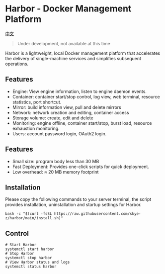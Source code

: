 # Harbor - Docker Management Platform

[中文](README.md)

> Under development, not available at this time

Harbor is a lightweight, local Docker management platform that accelerates the delivery of single-machine services and simplifies subsequent operations.

## Features

* Engine: View engine information, listen to engine daemon events.
* Container: container start/stop control, log view, web terminal, resource statistics, port shortcut.
* Mirror: build information view, pull and delete mirrors
* Network: network creation and editing, container access
* Storage volume: create, edit and delete
* Monitoring: engine offline, container start/stop, burst load, resource exhaustion monitoring.
* Users: account password login, OAuth2 login.

## Features

* Small size: program body less than 30 MB
* Fast Deployment: Provides one-click scripts for quick deployment.
* Low overhead: ≈ 20 MB memory footprint

## Installation

Please copy the following commands to your server terminal, the script provides installation, uninstallation and startup settings for Harbor.

```shell
bash -c "$(curl -fsSL https://raw.githubusercontent.com/skye-z/harbor/main/install.sh)"
```

## Control

```shell
# Start Harbor
systemctl start harbor
# Stop Harbor
systemctl stop harbor
# View Harbor status and logs
systemctl status harbor
```